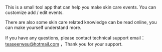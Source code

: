 This is a small tool app that can help you make skin care events. You can customize add / edit events.

There are also some skin care related knowledge can be read online, you can make yourself understand more.

If you have any questions, please contact technical support email： teaseerweu@hotmail.com ，Thank you for your support.
